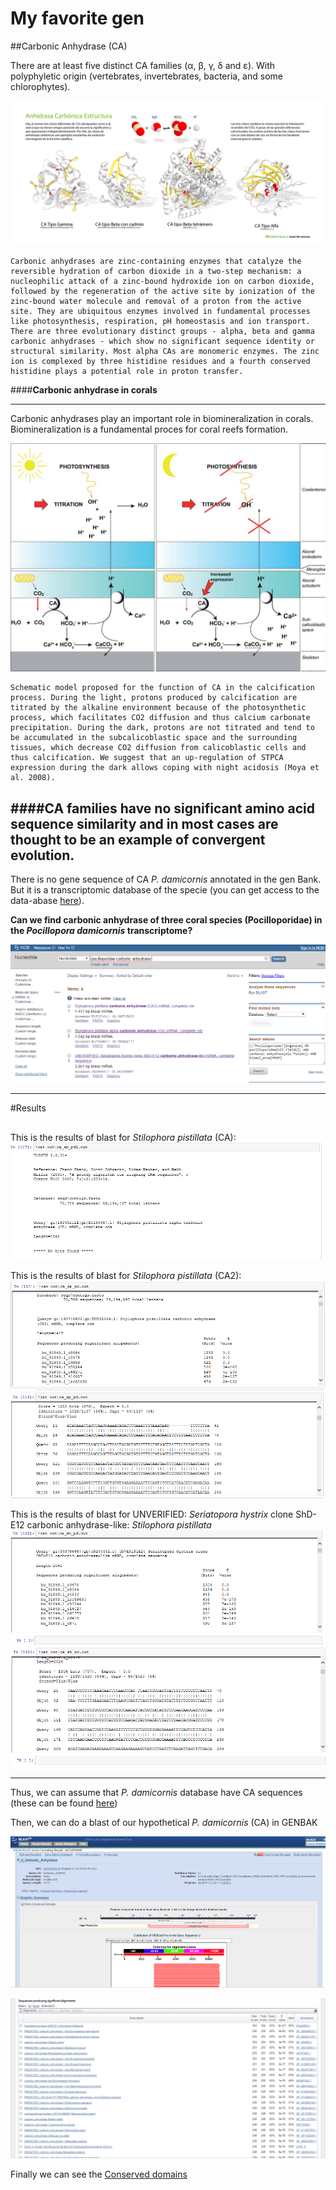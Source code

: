 # My favorite gen
##Carbonic Anhydrase (CA)

There are at least five distinct CA families (α, β, γ, δ and ε). With polyphyletic origin (vertebrates, invertebrates, bacteria, and some chlorophytes). 
 
![picture-CA](acs.jpg)


	Carbonic anhydrases are zinc-containing enzymes that catalyze the reversible hydration of carbon dioxide in a two-step mechanism: a nucleophilic attack of a zinc-bound hydroxide ion on carbon dioxide, followed by the regeneration of the active site by ionization of the zinc-bound water molecule and removal of a proton from the active site. They are ubiquitous enzymes involved in fundamental processes like photosynthesis, respiration, pH homeostasis and ion transport. There are three evolutionary distinct groups - alpha, beta and gamma carbonic anhydrases - which show no significant sequence identity or structural similarity. Most alpha CAs are monomeric enzymes. The zinc ion is complexed by three histidine residues and a fourth conserved histidine plays a potential role in proton transfer. 

####**Carbonic anhydrase in corals**
___

Carbonic anhydrases play an important role in biomineralization in corals. Biomineralization is a fundamental proces for coral reefs formation.

![picture-CAactivity](activity.bmp)

	Schematic model proposed for the function of CA in the calcification process. During the light, protons produced by calcification are titrated by the alkaline environment because of the photosynthetic process, which facilitates CO2 diffusion and thus calcium carbonate precipitation. During the dark, protons are not titrated and tend to be accumulated in the subcalicoblastic space and the surrounding tissues, which decrease CO2 diffusion from calicoblastic cells and thus calcification. We suggest that an up-regulation of STPCA expression during the dark allows coping with night acidosis (Moya et al. 2008).

####CA families have no significant amino acid sequence similarity and in most  cases are thought to be an example of convergent evolution.
---

There is no gene sequence of CA *P. damicornis* annotated in the gen Bank. But it is a transcriptomic database of the specie (you can get access to the data-abase [here](http://cnidarians.bu.edu/PocilloporaBase/cgi-bin/index.cgi)).

**Can we find carbonic anhydrase of three coral species (Pocilloporidae) in the  *Pocillopora damicornis* transcriptome?**

![picture-NCBI](ncbi.bmp)

____

#Results
##


This  is the results of blast for *Stilophora pistillata* (CA):
![picture-2](2.bmp)

This  is the results of blast for *Stilophora pistillata* (CA2):
![picture-1](1.bmp)
![picture-1](6.bmp)

This  is the results of blast for UNVERIFIED: *Seriatopora hystrix* clone ShD-E12 carbonic anhydrase-like: *Stilophora pistillata*
![picture-1](3.bmp)
![picture-1](7.bmp)
___

Thus, we can assume that *P. damicornis* database have CA sequences (these can be found [here](http://cnidarians.bu.edu/PocilloporaBase/cgi-bin/pdpfsearch.cgi))

Then, we can do a blast of our hypothetical *P. damicornis* (CA) in GENBAK

![picture-4](4.bmp)

![picture-5](5.bmp)

Finally we can see the [Conserved domains](http://www.ncbi.nlm.nih.gov/Structure/cdd/wrpsb.cgi?RID=2JF3TNG801R&mode=all)

 




